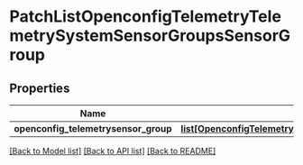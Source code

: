 # PatchListOpenconfigTelemetryTelemetrySystemSensorGroupsSensorGroup

## Properties
Name | Type | Description | Notes
------------ | ------------- | ------------- | -------------
**openconfig_telemetrysensor_group** | [**list[OpenconfigTelemetryTelemetrySystemOpenconfigtelemetrytelemetrysystemSensorgroupsSensorgroup]**](OpenconfigTelemetryTelemetrySystemOpenconfigtelemetrytelemetrysystemSensorgroupsSensorgroup.md) |  | [optional] 

[[Back to Model list]](../README.md#documentation-for-models) [[Back to API list]](../README.md#documentation-for-api-endpoints) [[Back to README]](../README.md)


